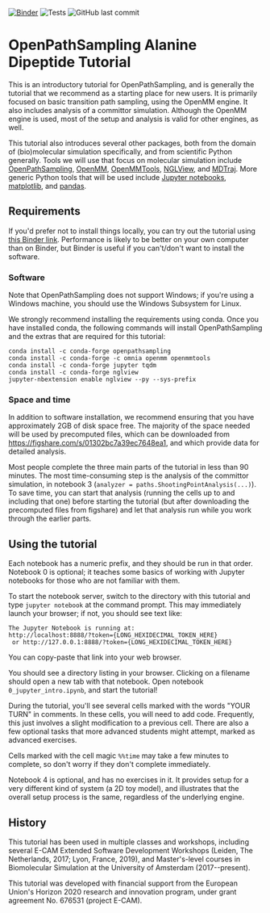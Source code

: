 [![Binder](https://mybinder.org/badge_logo.svg)](https://mybinder.org/v2/gh/openpathsampling/ops_tutorial/HEAD?urlpath=lab)
![Tests](https://github.com/openpathsampling/ops_tutorial/workflows/Tests/badge.svg)
![GitHub last commit](https://img.shields.io/github/last-commit/openpathsampling/ops_tutorial)

# OpenPathSampling Alanine Dipeptide Tutorial

This is an introductory tutorial for OpenPathSampling, and is generally the
tutorial that we recommend as a starting place for new users.  It is primarily
focused on basic transition path sampling, using the OpenMM engine. It also
includes analysis of a committor simulation. Although the OpenMM engine is
used, most of the setup and analysis is valid for other engines, as well.

This tutorial also introduces several other packages, both from the domain of
(bio)molecular simulation specifically, and from scientific Python generally.
Tools we will use that focus on molecular simulation include
[OpenPathSampling](http://openpathsampling.org), 
[OpenMM](http://openmm.org/), 
[OpenMMTools](https://github.com/choderalab/openmmtools), 
[NGLView](https://github.com/arose/nglview),
and 
[MDTraj](http://mdtraj.org/).
More generic Python tools that will be used include
[Jupyter notebooks](https://jupyter.org/),
[matplotlib](https://matplotlib.org/),
and
[pandas](https://pandas.pydata.org/).

## Requirements

If you'd prefer not to install things locally, you can try out the tutorial
using [this Binder
link](https://mybinder.org/v2/gh/openpathsampling/ops_tutorial/HEAD?urlpath=lab).
Performance is likely to be better on your own computer than on Binder, but
Binder is useful if you can't/don't want to install the software.

### Software

Note that OpenPathSampling does not support Windows; if you're using a Windows
machine, you should use the Windows Subsystem for Linux.

We strongly recommend installing the requirements using conda. Once you have
installed conda, the following commands will install OpenPathSampling and the
extras that are required for this tutorial:

```text
conda install -c conda-forge openpathsampling
conda install -c conda-forge -c omnia openmm openmmtools
conda install -c conda-forge jupyter tqdm
conda install -c conda-forge nglview
jupyter-nbextension enable nglview --py --sys-prefix
```

### Space and time

In addition to software installation, we recommend ensuring that you have
approximately 2GB of disk space free. The majority of the space needed will be
used by precomputed files, which can be downloaded from
https://figshare.com/s/01302bc7a39ec7648ea1, and which provide data for
detailed analysis.

Most people complete the three main parts of the tutorial in less than 90
minutes.  The most time-consuming step is the analysis of the committor
simulation, in notebook 3 (`analyzer = paths.ShootingPointAnalysis(...)`).  To
save time, you can start that analysis (running the cells up to and including
that one) before starting the tutorial (but after downloading the precomputed
files from figshare) and let that analysis run while you work through the
earlier parts.


## Using the tutorial

Each notebook has a numeric prefix, and they should be run in that order.
Notebook 0 is optional; it teaches some basics of working with Jupyter
notebooks for those who are not familiar with them.

To start the notebook server, switch to the directory with this tutorial and
type `jupyter notebook` at the command prompt.  This may immediately launch
your browser; if not, you should see text like:
```text
The Jupyter Notebook is running at:
http://localhost:8888/?token={LONG_HEXIDECIMAL_TOKEN_HERE}
 or http://127.0.0.1:8888/?token={LONG_HEXIDECIMAL_TOKEN_HERE}
```
You can copy-paste that link into your web browser.

You should see a directory listing in your browser. Clicking on a filename
should open a new tab with that notebook. Open notebook
`0_jupyter_intro.ipynb`, and start the tutorial!

During the tutorial, you'll see several cells marked with the words "YOUR TURN"
in comments. In these cells, you will need to add code. Frequently, this just
involves a slight modification to a previous cell. There are also a few
optional tasks that more advanced students might attempt, marked as advanced
exercises.

Cells marked with the cell magic `%%time` may take a few minutes to complete,
so don't worry if they don't complete immediately.

Notebook 4 is optional, and has no exercises in it. It provides setup for a
very different kind of system (a 2D toy model), and illustrates that the
overall setup process is the same, regardless of the underlying engine.

## History

This tutorial has been used in multiple classes and workshops, including
several E-CAM Extended Software Development Workshops (Leiden, The Netherlands,
2017; Lyon, France, 2019), and Master's-level courses in Biomolecular
Simulation at the University of Amsterdam (2017--present).

This tutorial was developed with financial support from the European Union's
Horizon 2020 research and innovation program, under grant agreement No. 676531
(project E-CAM).
